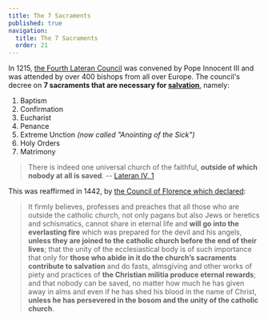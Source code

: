 ```yaml
---
title: The 7 Sacraments
published: true
navigation:
  title: The 7 Sacraments
  order: 21
---
```


In 1215, [the Fourth Lateran Council](https://www.catholic.org/encyclopedia/view.php?id=6883) was convened by Pope Innocent III and was attended by over 400 bishops from all over Europe. The council's decree on **7 sacraments that are necessary for [salvation](/eternal/saved)**, namely:

1. Baptism
2. Confirmation
3. Eucharist
4. Penance
5. Extreme Unction *(now called "Anointing of the Sick")*
6. Holy Orders
7. Matrimony

> There is indeed one universal church of the faithful, **outside of which nobody at all is saved**. -- [Lateran IV, 1](https://catholicstand.com/did-vatican-ii-change-the-doctrine-no-salvation-outside-the-church/)

This was reaffirmed in 1442, by [the Council of Florence which declared](https://www.papalencyclicals.net/councils/ecum17.htm):

> It firmly believes, professes and preaches that all those who are outside the catholic church, not only pagans but also Jews or heretics and schismatics, cannot share in eternal life and **will go into the everlasting fire** which was prepared for the devil and his angels, **unless they are joined to the catholic church before the end of their lives**; that the unity of the ecclesiastical body is of such importance that only for **those who abide in it do the church’s sacraments contribute to salvation** and do fasts, almsgiving and other works of piety and practices of **the Christian militia produce eternal rewards**; and that nobody can be saved, no matter how much he has given away in alms and even if he has shed his blood in the name of Christ, **unless he has persevered in the bosom and the unity of the catholic church**.
